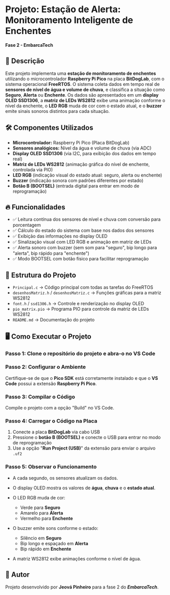 # Projeto: Estação de Alerta: Monitoramento Inteligente de Enchentes

**Fase 2 - EmbarcaTech**

## 📌 Descrição

Este projeto implementa uma **estação de monitoramento de enchentes** utilizando o microcontrolador **Raspberry Pi Pico** na placa **BitDogLab**, com o sistema operacional **FreeRTOS**. O sistema coleta dados em tempo real de **sensores de nível de água e volume de chuva**, e classifica a situação como **Seguro**, **Alerta** ou **Enchente**.
Os dados são apresentados em um **display OLED SSD1306**, a **matriz de LEDs WS2812** exibe uma animação conforme o nível da enchente, o **LED RGB** muda de cor com o estado atual, e o **buzzer** emite sinais sonoros distintos para cada situação.

## 🛠️ Componentes Utilizados

* **Microcontrolador:** Raspberry Pi Pico (Placa BitDogLab)
* **Sensores analógicos:** Nível da água e volume de chuva (via ADC)
* **Display OLED SSD1306** (via I2C, para exibição dos dados em tempo real)
* **Matriz de LEDs WS2812** (animação gráfica do nível de enchente, controlada via PIO)
* **LED RGB** (indicação visual do estado atual: seguro, alerta ou enchente)
* **Buzzer** (indicação sonora com padrões diferentes por estado)
* **Botão B (BOOTSEL)** (entrada digital para entrar em modo de reprogramação)

## 🔥 Funcionalidades

* ✅ Leitura contínua dos sensores de nível e chuva com conversão para porcentagem
* ✅ Cálculo do estado do sistema com base nos dados dos sensores
* ✅ Exibição das informações no display OLED
* ✅ Sinalização visual com LED RGB e animação em matriz de LEDs
* ✅ Alerta sonoro com buzzer (sem som para "seguro", bip longo para "alerta", bip rápido para "enchente")
* ✅ Modo BOOTSEL com botão físico para facilitar reprogramação

## 📄 Estrutura do Projeto

* `Principal.c` → Código principal com todas as tarefas do FreeRTOS
* `desenhosMatriz.h` / `desenhosMatriz.c` → Funções gráficas para a matriz WS2812
* `font.h` / `ssd1306.h` → Controle e renderização no display OLED
* `pio_matrix.pio` → Programa PIO para controle da matriz de LEDs WS2812
* `README.md` → Documentação do projeto

## 🖥️ Como Executar o Projeto

### Passo 1: Clone o repositório do projeto e abra-o no VS Code

### Passo 2: Configurar o Ambiente

Certifique-se de que o **Pico SDK** está corretamente instalado e que o **VS Code** possui a extensão **Raspberry Pi Pico**.

### Passo 3: Compilar o Código

Compile o projeto com a opção "Build" no VS Code.

### Passo 4: Carregar o Código na Placa

1. Conecte a placa **BitDogLab** via cabo USB
2. Pressione o **botão B (BOOTSEL)** e conecte o USB para entrar no modo de reprogramação
3. Use a opção "**Run Project (USB)**" da extensão para enviar o arquivo `.uf2`

### Passo 5: Observar o Funcionamento

* A cada segundo, os sensores atualizam os dados.
* O display OLED mostra os valores de **água**, **chuva** e o **estado atual**.
* O LED RGB muda de cor:

  * Verde para **Seguro**
  * Amarelo para **Alerta**
  * Vermelho para **Enchente**
* O buzzer emite sons conforme o estado:

  * Silêncio em **Seguro**
  * Bip longo e espaçado em **Alerta**
  * Bip rápido em **Enchente**
* A matriz WS2812 exibe animações conforme o nível de água.

## 📌 Autor

Projeto desenvolvido por **Jeová Pinheiro** para a fase 2 do ***EmbarcaTech***.
